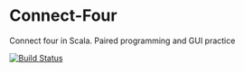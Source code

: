 # Connect-Four
Connect four in Scala. Paired programming and GUI practice

[![Build Status](https://travis-ci.org/BBK-SDP-2015-kokamo01/Pair.svg?branch=master)](https://travis-ci.org/BBK-SDP-2015-kokamo01/Pair)
